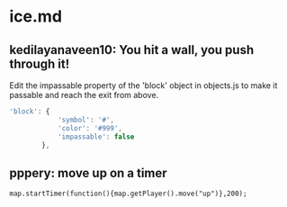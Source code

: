 # ice.md
## kedilayanaveen10: You hit a wall, you push through it!
Edit the impassable property of the 'block' object in objects.js to make it passable and reach the exit from above.
```javascript
'block': {
            'symbol': '#',
            'color': '#999',
            'impassable': false
        },
```
## pppery: move up on a timer
```
map.startTimer(function(){map.getPlayer().move("up")},200);
```
